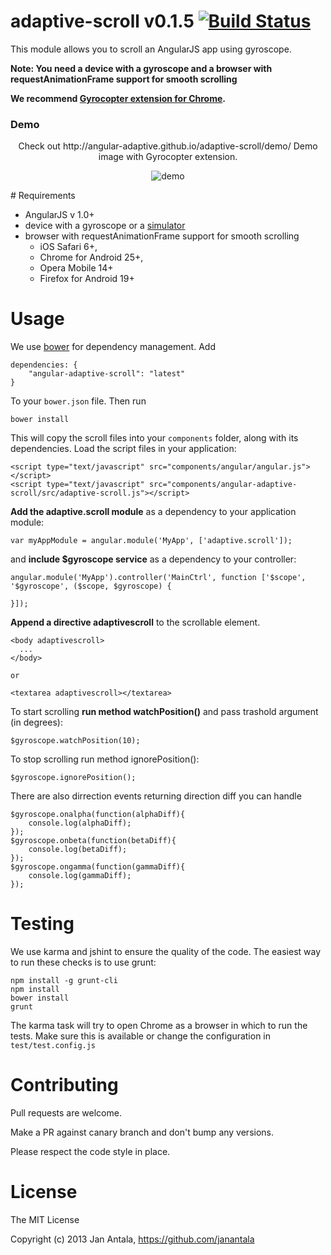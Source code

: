 # adaptive-scroll v0.1.5 [![Build Status](https://travis-ci.org/angular-adaptive/adaptive-scroll.png?branch=master)](https://travis-ci.org/angular-adaptive/adaptive-scroll)

This module allows you to scroll an AngularJS app using gyroscope.

**Note: You need a device with a gyroscope and a browser with requestAnimationFrame support for smooth scrolling**

**We recommend [Gyrocopter extension for Chrome](https://github.com/janantala/Gyrocopter).**

### Demo

<p align="center">
    Check out http://angular-adaptive.github.io/adaptive-scroll/demo/ Demo image with Gyrocopter extension.
</p>
<p align="center">
    <img src="https://raw.github.com/angular-adaptive/adaptive-scroll/master/images/gyrocopter.gif" alt="demo" />
</p>
# Requirements

- AngularJS v 1.0+
- device with a gyroscope or a [simulator](https://github.com/janantala/Gyrocopter)
- browser with requestAnimationFrame support for smooth scrolling 
    - iOS Safari 6+, 
    - Chrome for Android 25+, 
    - Opera Mobile 14+
    - Firefox for Android 19+

# Usage

We use [bower](http://twitter.github.com/bower/) for dependency management. Add

    dependencies: {
        "angular-adaptive-scroll": "latest"
    }

To your `bower.json` file. Then run

    bower install

This will copy the scroll files into your `components` folder, along with its dependencies. Load the script files in your application:

    <script type="text/javascript" src="components/angular/angular.js"></script>
    <script type="text/javascript" src="components/angular-adaptive-scroll/src/adaptive-scroll.js"></script>

**Add the adaptive.scroll module** as a dependency to your application module:

    var myAppModule = angular.module('MyApp', ['adaptive.scroll']);

and **include $gyroscope service** as a dependency to your controller:

    angular.module('MyApp').controller('MainCtrl', function ['$scope', '$gyroscope', ($scope, $gyroscope) {

    }]);

**Append a directive adaptivescroll** to the scrollable element.

    <body adaptivescroll>
      ...
    </body>
    
    or
    
    <textarea adaptivescroll></textarea>

To start scrolling **run method watchPosition()** and pass trashold argument (in degrees):

    $gyroscope.watchPosition(10);

To stop scrolling run method ignorePosition():

    $gyroscope.ignorePosition();

There are also dirrection events returning direction diff you can handle

    $gyroscope.onalpha(function(alphaDiff){
    	console.log(alphaDiff);
	});
	$gyroscope.onbeta(function(betaDiff){
		console.log(betaDiff);
	});
	$gyroscope.ongamma(function(gammaDiff){
		console.log(gammaDiff);
	});

# Testing

We use karma and jshint to ensure the quality of the code. The easiest way to run these checks is to use grunt:

    npm install -g grunt-cli
    npm install
    bower install
    grunt

The karma task will try to open Chrome as a browser in which to run the tests. Make sure this is available or change the configuration in `test/test.config.js` 

# Contributing

Pull requests are welcome. 

Make a PR against canary branch and don't bump any versions. 

Please respect the code style in place.

# License

The MIT License

Copyright (c) 2013 Jan Antala, https://github.com/janantala
